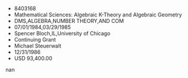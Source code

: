 
* 8403168
* Mathematical Sciences: Algebraic K-Theory and Algebraic Geometry
* DMS,ALGEBRA,NUMBER THEORY,AND COM
* 07/01/1984,03/29/1985
* Spencer Bloch,IL,University of Chicago
* Continuing Grant
* Michael Steuerwalt
* 12/31/1986
* USD 93,400.00

nan
